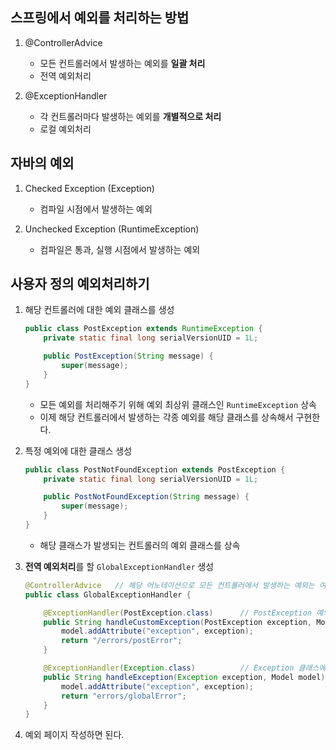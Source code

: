 ## 스프링에서 예외를 처리하는 방법

1. @ControllerAdvice

    - 모든 컨트롤러에서 발생하는 예외를 **일괄 처리**
    - 전역 예외처리

2. @ExceptionHandler

    - 각 컨트롤러마다 발생하는 예외를 **개별적으로 처리**
    - 로컬 예외처리


## 자바의 예외

1. Checked Exception (Exception)

    - 컴파일 시점에서 발생하는 예외

2. Unchecked Exception (RuntimeException)

    - 컴파일은 통과, 실행 시점에서 발생하는 예외

## 사용자 정의 예외처리하기

1. 해당 컨트롤러에 대한 예외 클래스를 생성

    ```java    
    public class PostException extends RuntimeException {
        private static final long serialVersionUID = 1L;

        public PostException(String message) {
            super(message);
        }
    }
    ```

    - 모든 예외를 처리해주기 위해 예외 최상위 클래스인 `RuntimeException` 상속
    - 이제 해당 컨트롤러에서 발생하는 각종 예외를 해당 클래스를 상속해서 구현한다.

2. 특정 예외에 대한 클래스 생성

    ```java
    public class PostNotFoundException extends PostException {
        private static final long serialVersionUID = 1L;

        public PostNotFoundException(String message) {
            super(message);
        }
    }
    ```

    - 해당 클래스가 발생되는 컨트롤러의 예외 클래스를 상속

3. **전역 예외처리**를 할 `GlobalExceptionHandler` 생성

    ```java
    @ControllerAdvice   // 해당 어노테이션으로 모든 컨트롤러에서 발생하는 예외는 여기서 처리된다.
    public class GlobalExceptionHandler {

        @ExceptionHandler(PostException.class)      // PostException 예외 클래스에 대한 처리
        public String handleCustomException(PostException exception, Model model) {
            model.addAttribute("exception", exception);
            return "/errors/postError";
        }

        @ExceptionHandler(Exception.class)          // Exception 클래스에 대한 처리
        public String handleException(Exception exception, Model model) {
            model.addAttribute("exception", exception);
            return "errors/globalError";
        }
    }
    ```

4. 예외 페이지 작성하면 된다.
